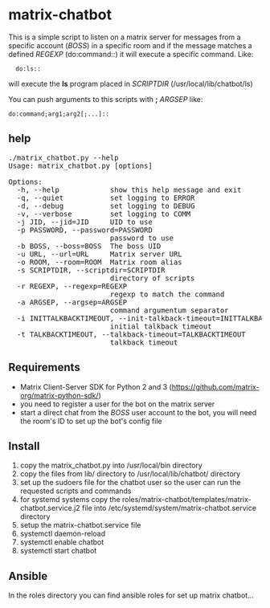 # matrix-chatbot

This is a simple script to listen on a matrix server for messages from a specific account (*BOSS*) in a specific room and if the message matches a defined *REGEXP* (do:command::) it will execute a specific command.
Like:
```
  do:ls::
```
will execute the **ls** program placed in *SCRIPTDIR* (/usr/local/lib/chatbot/ls)

You can push arguments to this scripts with **;** *ARGSEP* like: 
```
do:command;arg1;arg2[;...]::
```
## help
<pre>
./matrix_chatbot.py --help
Usage: matrix_chatbot.py [options]

Options:
  -h, --help            show this help message and exit
  -q, --quiet           set logging to ERROR
  -d, --debug           set logging to DEBUG
  -v, --verbose         set logging to COMM
  -j JID, --jid=JID     UID to use
  -p PASSWORD, --password=PASSWORD
                        password to use
  -b BOSS, --boss=BOSS  The boss UID
  -u URL, --url=URL     Matrix server URL
  -o ROOM, --room=ROOM  Matrix room alias
  -s SCRIPTDIR, --scriptdir=SCRIPTDIR
                        directory of scripts
  -r REGEXP, --regexp=REGEXP
                        regexp to match the command
  -a ARGSEP, --argsep=ARGSEP
                        command argumentum separator
  -i INITTALKBACKTIMEOUT, --init-talkback-timeout=INITTALKBACKTIMEOUT
                        initial talkback timeout
  -t TALKBACKTIMEOUT, --talkback-timeout=TALKBACKTIMEOUT
                        talkback timeout
</pre>

## Requirements

- Matrix Client-Server SDK for Python 2 and 3 (https://github.com/matrix-org/matrix-python-sdk/)
- you need to register a user for the bot on the matrix server
- start a direct chat from the *BOSS* user account to the bot, you will need the room's ID to set up the bot's config file

## Install

1. copy the matrix_chatbot.py into /usr/local/bin directory
1. copy the files from lib/ directory to /usr/local/lib/chatbot/ directory
1. set up the sudoers file for the chatbot user so the user can run the requested scripts and commands
1. for systemd systems copy the roles/matrix-chatbot/templates/matrix-chatbot.service.j2 file into /etc/systemd/system/matrix-chatbot.service directory
1. setup the matrix-chatbot.service file
1. systemctl daemon-reload
1. systemctl enable chatbot
1. systemctl start chatbot

## Ansible

In the roles directory you can find ansible roles for set up matrix chatbot...

